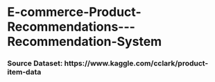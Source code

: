 # E-commerce-Product-Recommendations---Recommendation-System

<h3>Source Dataset: https://www.kaggle.com/cclark/product-item-data</h3>

